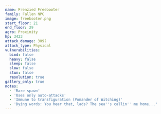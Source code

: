 ```yaml
---
name: Frenzied Freebooter
family: Fallen NPC
image: freebooter.png
start_floor: 21
end_floor: 29
agro: Proximity
hp: 3423
attack_damage: 309?
attack_type: Physical
vulnerabilities:
  bind: false
  heavy: false
  sleep: false
  slow: false
  stun: false
  resolution: true
gallery_only: true
notes:
  - 'Rare spawn'
  - 'Uses only auto-attacks'
  - 'Immune to transfiguration (Pomander of Witching)'
  - 'Dying words: You hear that, lads? The sea''s callin'' me home...'
---
```

